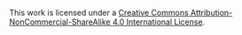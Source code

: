This work is licensed under a [Creative Commons Attribution-NonCommercial-ShareAlike 4.0 International License](https://creativecommons.org/licenses/by-nc-sa/4.0).
